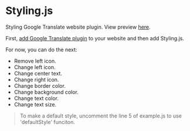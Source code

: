Styling.js
=========

Styling Google Translate website plugin. View preview [here].

First, [add Google Translate plugin] to your website and then add Styling.js.

For now, you can do the next:

  - Remove left icon.
  - Change left icon.
  - Change center text.
  - Change right icon.
  - Change border color.
  - Change background color.
  - Change text color.
  - Change text size.


> To make a default style, uncomment the line 5 of example.js to use 'defaultStyle' funciton.

[here]: http://stylinggt.azurewebsites.net
[add Google Translate plugin]: http://translate.google.com/translate_tools
